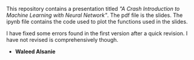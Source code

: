 This repository contains a presentation titled *"A Crash Introduction to Machine Learning with Neural Network"*. The pdf file is the slides. The ipynb file contains the code used to plot the functions used in the slides. 

I have fixed some errors found in the first version after a quick revision. I have not revised is comprehensively though.  

- **Waleed Alsanie**

